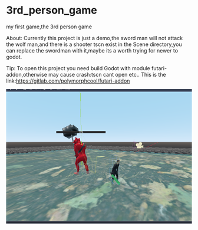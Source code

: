 # 3rd_person_game
my first game,the 3rd person game

About:
    Currently this project is just a demo,the sword man will not attack the wolf man,and there is a shooter tscn exist in the Scene directory,you can replace the swordman with it,maybe its a worth trying for newer to godot.
    
Tip:
    To open this project you need build Godot with module futari-addon,otherwise may cause crash:tscn cant open etc..
    This is the link:https://gitlab.com/polymorphcool/futari-addon   




![image](https://github.com/epth/3rd_person_game/blob/master/image/readme1.png)

